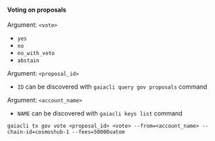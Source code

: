 



#### Voting on proposals

Argument: `<vote>`
* `yes`
* `no`
* `no_with_veto`
* `abstain`

Argument: `<proposal_id>`
* `ID` can be discovered with `gaiacli query gov proposals` command

Argument: `<account_name>`
* `NAME` can be discovered with `gaiacli keys list` command

```
gaiacli tx gov vote <proposal_id> <vote> --from=<account_name> --chain-id=cosmoshub-1 --fees=50000uatom
```






